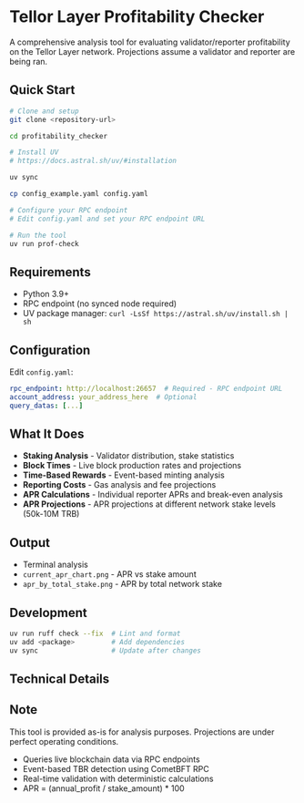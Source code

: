 # Tellor Layer Profitability Checker

A comprehensive analysis tool for evaluating validator/reporter profitability on the Tellor Layer network. Projections assume a validator and reporter are being ran.

## Quick Start

```bash
# Clone and setup
git clone <repository-url>

cd profitability_checker

# Install UV
# https://docs.astral.sh/uv/#installation

uv sync

cp config_example.yaml config.yaml

# Configure your RPC endpoint
# Edit config.yaml and set your RPC endpoint URL

# Run the tool
uv run prof-check
```

## Requirements

- Python 3.9+
- RPC endpoint (no synced node required)
- UV package manager: `curl -LsSf https://astral.sh/uv/install.sh | sh`

## Configuration

Edit `config.yaml`:
```yaml
rpc_endpoint: http://localhost:26657  # Required - RPC endpoint URL
account_address: your_address_here  # Optional
query_datas: [...]
```

## What It Does

- **Staking Analysis** - Validator distribution, stake statistics
- **Block Times** - Live block production rates and projections  
- **Time-Based Rewards** - Event-based minting analysis 
- **Reporting Costs** - Gas analysis and fee projections
- **APR Calculations** - Individual reporter APRs and break-even analysis
- **APR Projections** - APR projections at different network stake levels (50k-10M TRB)

## Output

- Terminal analysis 
- `current_apr_chart.png` - APR vs stake amount
- `apr_by_total_stake.png` - APR by total network stake




## Development

```bash
uv run ruff check --fix  # Lint and format
uv add <package>         # Add dependencies
uv sync                  # Update after changes
```

## Technical Details

## Note

This tool is provided as-is for analysis purposes. Projections are under perfect operating conditions.

- Queries live blockchain data via RPC endpoints
- Event-based TBR detection using CometBFT RPC
- Real-time validation with deterministic calculations
- APR = (annual_profit / stake_amount) * 100